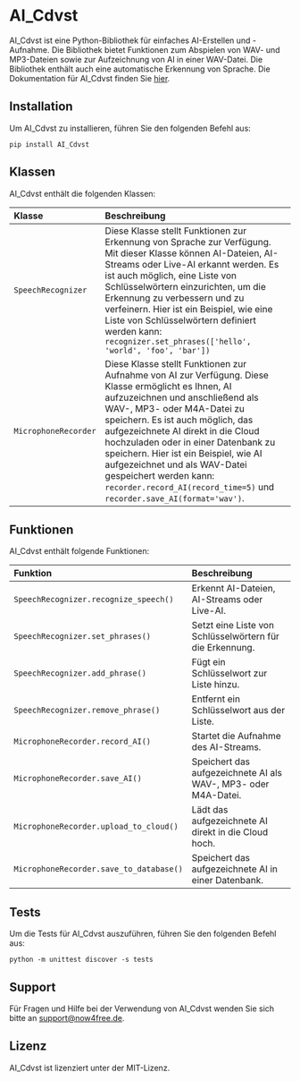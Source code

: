 # AI_Cdvst

AI_Cdvst ist eine Python-Bibliothek für einfaches AI-Erstellen und -Aufnahme. Die Bibliothek bietet Funktionen zum Abspielen von WAV- und MP3-Dateien sowie zur Aufzeichnung von AI in einer WAV-Datei. Die Bibliothek enthält auch eine automatische Erkennung von Sprache. Die Dokumentation für AI_Cdvst finden Sie [hier](https://now4free.de/python/module/AI_Cdvst/documentation).

## Installation

Um AI_Cdvst zu installieren, führen Sie den folgenden Befehl aus:

```
pip install AI_Cdvst
```

## Klassen

AI_Cdvst enthält die folgenden Klassen:

| Klasse       | Beschreibung                                                                                                                                                                                                                                                                                                                                                        |
| :----------- | :------------------------------------------------------------------------------------------------------------------------------------------------------------------------------------------------------------------------------------------------------------------------------------------------------------------------------------------------- |
| `SpeechRecognizer` | Diese Klasse stellt Funktionen zur Erkennung von Sprache zur Verfügung. Mit dieser Klasse können AI-Dateien, AI-Streams oder Live-AI erkannt werden. Es ist auch möglich, eine Liste von Schlüsselwörtern einzurichten, um die Erkennung zu verbessern und zu verfeinern. Hier ist ein Beispiel, wie eine Liste von Schlüsselwörtern definiert werden kann: `recognizer.set_phrases(['hello', 'world', 'foo', 'bar'])` |
| `MicrophoneRecorder` | Diese Klasse stellt Funktionen zur Aufnahme von AI zur Verfügung. Diese Klasse ermöglicht es Ihnen, AI aufzuzeichnen und anschließend als WAV-, MP3- oder M4A-Datei zu speichern. Es ist auch möglich, das aufgezeichnete AI direkt in die Cloud hochzuladen oder in einer Datenbank zu speichern. Hier ist ein Beispiel, wie AI aufgezeichnet und als WAV-Datei gespeichert werden kann: `recorder.record_AI(record_time=5)` und `recorder.save_AI(format='wav')`. |

## Funktionen

AI_Cdvst enthält folgende Funktionen:

| Funktion                                            | Beschreibung                                                                                                                                |
| :---------------------------------------------------- | :-------------------------------------------------------------------------------------------------------------------------------------- |
| `SpeechRecognizer.recognize_speech()` | Erkennt AI-Dateien, AI-Streams oder Live-AI. |
| `SpeechRecognizer.set_phrases()` | Setzt eine Liste von Schlüsselwörtern für die Erkennung. |
| `SpeechRecognizer.add_phrase()` | Fügt ein Schlüsselwort zur Liste hinzu. |
| `SpeechRecognizer.remove_phrase()` | Entfernt ein Schlüsselwort aus der Liste. |
| `MicrophoneRecorder.record_AI()` | Startet die Aufnahme des AI-Streams. |
| `MicrophoneRecorder.save_AI()` | Speichert das aufgezeichnete AI als WAV-, MP3- oder M4A-Datei. |
| `MicrophoneRecorder.upload_to_cloud()` | Lädt das aufgezeichnete AI direkt in die Cloud hoch. |
| `MicrophoneRecorder.save_to_database()` | Speichert das aufgezeichnete AI in einer Datenbank. |

## Tests

Um die Tests für AI_Cdvst auszuführen, führen Sie den folgenden Befehl aus:

```
python -m unittest discover -s tests
```

## Support

Für Fragen und Hilfe bei der Verwendung von AI_Cdvst wenden Sie sich bitte an support@now4free.de.

## Lizenz

AI_Cdvst ist lizenziert unter der MIT-Lizenz.